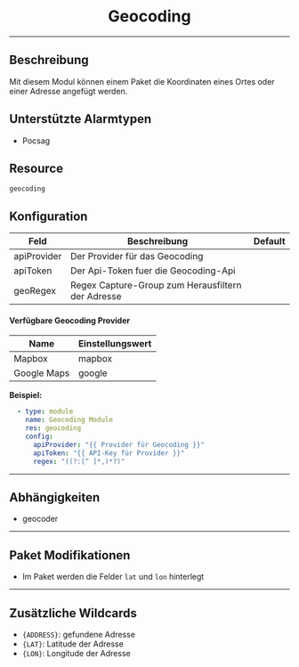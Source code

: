 # <center>Geocoding</center> 
---

## Beschreibung
Mit diesem Modul können einem Paket die Koordinaten eines Ortes oder einer Adresse angefügt werden.

## Unterstützte Alarmtypen
 - Pocsag

## Resource
`geocoding`

## Konfiguration

|Feld|Beschreibung|Default|
|----|------------|-------|
apiProvider|Der Provider für das Geocoding|
apiToken|Der Api-Token fuer die Geocoding-Api|
geoRegex|Regex Capture-Group zum Herausfiltern der Adresse|

#### Verfügbare Geocoding Provider

|Name|Einstellungswert|
|----|------------|
|Mapbox|mapbox|
|Google Maps|google|

**Beispiel:**
```yaml
  - type: module
    name: Geocoding Module
    res: geocoding
    config:
      apiProvider: "{{ Provider für Geocoding }}"
      apiToken: "{{ API-Key für Provider }}"
      regex: "((?:[^ ]*,)*?)"
```

---
## Abhängigkeiten

- geocoder

---
## Paket Modifikationen

- Im Paket werden die Felder `lat` und `lon` hinterlegt

---
## Zusätzliche Wildcards

- `{ADDRESS}`: gefundene Adresse
- `{LAT}`: Latitude der Adresse
- `{LON}`: Longitude der Adresse